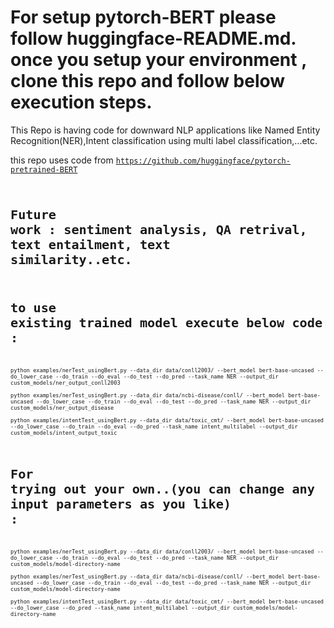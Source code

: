 # For setup pytorch-BERT please follow huggingface-README.md. once you setup your environment , clone this repo and follow below execution steps.

This Repo is having code for downward NLP applications like Named Entity Recognition(NER),Intent classification using multi label classification,...etc.

this repo uses code from <code>https://github.com/huggingface/pytorch-pretrained-BERT<code>

# Future work : sentiment analysis, QA retrival, text entailment, text similarity..etc.

# to use existing trained model execute below code :
```
python examples/nerTest_usingBert.py --data_dir data/conll2003/ --bert_model bert-base-uncased --do_lower_case --do_train --do_eval --do_test --do_pred --task_name NER --output_dir custom_models/ner_output_conll2003

python examples/nerTest_usingBert.py --data_dir data/ncbi-disease/conll/ --bert_model bert-base-uncased --do_lower_case --do_train --do_eval --do_test --do_pred --task_name NER --output_dir custom_models/ner_output_disease

python examples/intentTest_usingBert.py --data_dir data/toxic_cmt/ --bert_model bert-base-uncased --do_lower_case --do_train --do_eval --do_pred --task_name intent_multilabel --output_dir custom_models/intent_output_toxic
```
# For trying out your own..(you can change any input parameters as you like) :
```
python examples/nerTest_usingBert.py --data_dir data/conll2003/ --bert_model bert-base-uncased --do_lower_case --do_train --do_eval --do_test --do_pred --task_name NER --output_dir custom_models/model-directory-name

python examples/nerTest_usingBert.py --data_dir data/ncbi-disease/conll/ --bert_model bert-base-uncased --do_lower_case --do_train --do_eval --do_test --do_pred --task_name NER --output_dir custom_models/model-directory-name

python examples/intentTest_usingBert.py --data_dir data/toxic_cmt/ --bert_model bert-base-uncased --do_lower_case --do_pred --task_name intent_multilabel --output_dir custom_models/model-directory-name
```
